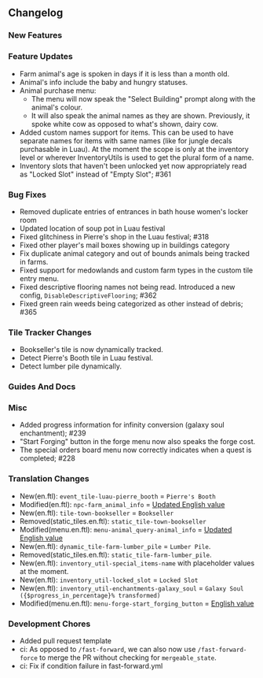 ## Changelog

### New Features


### Feature Updates

- Farm animal's age is spoken in days if it is less than a month old.
- Animal's info include the baby and hungry statuses.
- Animal purchase menu:
    - The menu will now speak the "Select Building" prompt along with the animal's colour.
    - It will also speak the animal names as they are shown. Previously, it spoke white cow as opposed to what's shown, dairy cow.
- Added custom names support for items. This can be used to have separate names for items with same names (like for jungle decals purchasable in Luau). At the moment the scope is only at the inventory level or wherever InventoryUtils is used to get the plural form of a name.
- Inventory slots that haven't been unlocked yet now appropriately read as "Locked Slot" instead of "Empty Slot"; #361

### Bug Fixes

- Removed duplicate entries of entrances in bath house women's locker room
- Updated location of soup pot in Luau festival
- Fixed glitchiness in Pierre's shop in the Luau festival; #318
- Fixed other player's mail boxes showing up in buildings category
- Fix duplicate animal category and out of bounds animals being tracked in farms.
- Fixed support for medowlands and custom farm types in the custom tile entry menu.
- Fixed descriptive flooring names not being read. Introduced a new config, `DisableDescriptiveFlooring`; #362
- Fixed green rain weeds being categorized as other instead of debris; #365

### Tile Tracker Changes

- Bookseller's tile is now dynamically tracked.
- Detect Pierre's Booth tile in Luau festival.
- Detect lumber pile dynamically.

### Guides And Docs


### Misc

- Added progress information for infinity conversion (galaxy soul enchantment); #239
- "Start Forging" button in the forge menu now also speaks the forge cost.
- The special orders board menu now correctly indicates when a quest is completed; #228

### Translation Changes

- New(en.ftl): `event_tile-luau-pierre_booth` = `Pierre's Booth`
- Modified(en.ftl): `npc-farm_animal_info` = [Updated English value](https://github.com/khanshoaib3/stardew-access/blob/a33d90157baa532e09f45d72bed91ff53a601649/stardew-access/i18n/en.ftl#L333-L348)
- New(en.ftl): `tile-town-bookseller` = `Bookseller`
- Removed(static_tiles.en.ftl): `static_tile-town-bookseller`
- Modified(menu.en.ftl): `menu-animal_query-animal_info` = [Updated English value](https://github.com/khanshoaib3/stardew-access/blob/a33d90157baa532e09f45d72bed91ff53a601649/stardew-access/i18n/menu.en.ftl#L345-L367)
- New(en.ftl): `dynamic_tile-farm-lumber_pile` = `Lumber Pile`.
- Removed(static_tiles.en.ftl): `static_tile-farm-lumber_pile`.
- New(en.ftl): `inventory_util-special_items-name` with placeholder values at the moment.
- New(en.ftl): `inventory_util-locked_slot` = `Locked Slot`
- New(en.ftl): `inventory_util-enchantments-galaxy_soul` = `Galaxy Soul ({$progress_in_percentage}% transformed)`
- Modified(menu.en.ftl): `menu-forge-start_forging_button` = [English value](https://github.com/khanshoaib3/stardew-access/blob/499637832b0801a75c4435517e0420c08a06bbeb/stardew-access/i18n/menu.en.ftl#L260-L263)

### Development Chores

- Added pull request template
- ci: As opposed to `/fast-forward`, we can also now use `/fast-forward-force` to merge the PR without checking for `mergeable_state`.
- ci: Fix if condition failure in fast-forward.yml

